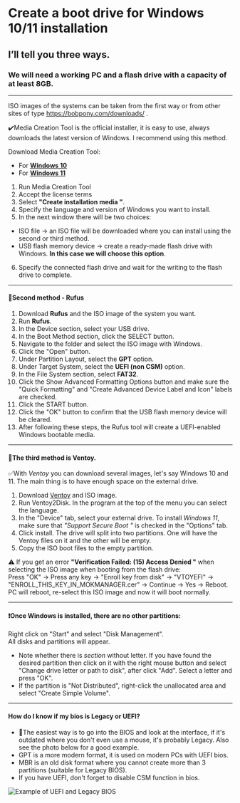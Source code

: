 # Create a boot drive for Windows 10/11 installation
## I’ll tell you three ways.
### We will need a working PC and a flash drive with a capacity of at least 8GB.
___
ISO images of the systems can be taken from the first way or from other sites of type https://bobpony.com/downloads/ .


:heavy_check_mark:Media Creation Tool is the official installer, it is easy to use, always downloads the latest version of Windows. I recommend using this method.

Download Media Creation Tool:
- For [**Windows 10**](https://www.microsoft.com/ru-ru/software-download/windows10)
- For [**Windows 11**](https://www.microsoft.com/ru-ru/software-download/windows11)
1. Run Media Creation Tool
2. Accept the license terms
3. Select **"Create installation media "**.
4. Specify the language and version of Windows you want to install.
5. In the next window there will be two choices:
- ISO file -> an ISO file will be downloaded where you can install using the second or third method.
- USB flash memory device -> create a ready-made flash drive with Windows. **In this case we will choose this option**.

6. Specify the connected flash drive and wait for the writing to the flash drive to complete.
___
#### :small_blue_diamond:Second method - Rufus
1. Download **Rufus** and the ISO image of the system you want.
2. Run **Rufus**.
3. In the Device section, select your USB drive.
4. In the Boot Method section, click the SELECT button.
5. Navigate to the folder and select the ISO image with Windows.
6. Click the "Open" button.
7. Under Partition Layout, select the **GPT** option.
8. Under Target System, select the **UEFI (non CSM)** option.
9. In the File System section, select **FAT32**.
10. Click the Show Advanced Formatting Options button and make sure the "Quick Formatting" and "Create Advanced Device Label and Icon" labels are checked.
11. Click the START button.
12. Click the "OK" button to confirm that the USB flash memory device will be cleared.
13. After following these steps, the Rufus tool will create a UEFI-enabled Windows bootable media.
___
#### :small_blue_diamond:The third method is Ventoy.

:white_check_mark:With *Ventoy* you can download several images, let's say Windows 10 and 11. The main thing is to have enough space on the external drive.

1. Download [Ventoy](https://github.com/ventoy/Ventoy/releases) and ISO image.
2. Run Ventoy2Disk. In the program at the top of the menu you can select the language.
3. In the "Device" tab, select your external drive.
To install *Windows 11*, make sure that *"Support Secure Boot "* is checked in the "Options" tab.
1. Click install.
The drive will split into two partitions. One will have the Ventoy files on it and the other will be empty.
1. Copy the ISO boot files to the empty partition.

:warning: If you get an error **"Verification Failed: (15) Access Denied "** when selecting the ISO image when booting from the flash drive: \
Press "OK" -> Press any key -> "Enroll key from disk" -> "VTOYEFI" -> "ENROLL_THIS_KEY_IN_MOKMANAGER.cer" -> Continue -> Yes -> Reboot. PC will reboot, re-select this ISO image and now it will boot normally. 
___
#### :heavy_exclamation_mark:Once Windows is installed, there are no other partitions:
Right click on "Start" and select "Disk Management".\
All disks and partitions will appear.
- Note whether there is *section* without letter. If you have found the desired partition then click on it with the right mouse button and select "Change drive letter or path to disk", after click "Add". Select a letter and press "OK".
- If the partition is "Not Distributed", right-click the unallocated area and select "Create Simple Volume".
___

#### How do I know if my bios is Legacy or UEFI?
- :small_orange_diamond:The easiest way is to go into the BIOS and look at the interface, if it's outdated where you don't even use a mouse, it's probably Legacy. Also see the photo below for a good example.
- GPT is a more modern format, it is used on modern PCs with UEFI bios.
- MBR is an old disk format where you cannot create more than 3 partitions (suitable for Legacy BIOS).
- If you have UEFI, don't forget to disable CSM function in bios.

![Example of UEFI and Legacy BIOS](https://github.com/HackMeGG/windows11-setup/blob/main/bios-legacy-uefi.jpg)
